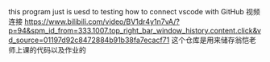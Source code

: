 this program just is uesd to testing how to connect vscode with GitHub
视频连接 https://www.bilibili.com/video/BV1dr4y1n7vA/?p=94&spm_id_from=333.1007.top_right_bar_window_history.content.click&vd_source=01197d92c8472884b91b38fa7ecacf71
这个仓库是用来储存翁恺老师上课的代码以及作业的
